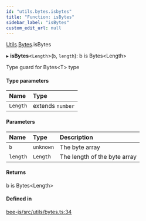 ```yaml
---
id: "utils.bytes.isbytes"
title: "Function: isBytes"
sidebar_label: "isBytes"
custom_edit_url: null
---
```


[Utils](../modules/utils.md).[Bytes](../modules/utils.bytes.md).isBytes

▸ **isBytes**<`Length`\>(`b`, `length`): b is Bytes<Length\>

Type guard for Bytes<T\> type

#### Type parameters

| Name | Type |
| :------ | :------ |
| `Length` | extends `number` |

#### Parameters

| Name | Type | Description |
| :------ | :------ | :------ |
| `b` | `unknown` | The byte array |
| `length` | `Length` | The length of the byte array |

#### Returns

b is Bytes<Length\>

#### Defined in

[bee-js/src/utils/bytes.ts:34](https://github.com/ethersphere/bee-js/blob/6f227e1/src/utils/bytes.ts#L34)
